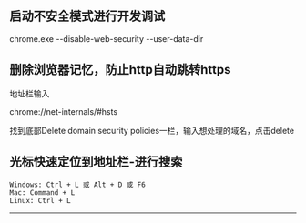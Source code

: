 
## 启动不安全模式进行开发调试

chrome.exe --disable-web-security --user-data-dir


## 删除浏览器记忆，防止http自动跳转https

地址栏输入

chrome://net-internals/#hsts

找到底部Delete domain security policies一栏，输入想处理的域名，点击delete


## 光标快速定位到地址栏-进行搜索
```
Windows: Ctrl + L 或 Alt + D 或 F6 
Mac: Command + L
Linux: Ctrl + L
```



---